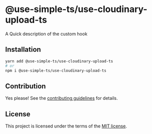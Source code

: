 # @use-simple-ts/use-cloudinary-upload-ts

A Quick description of the custom hook

## Installation

```sh
yarn add @use-simple-ts/use-cloudinary-upload-ts
# or
npm i @use-simple-ts/use-cloudinary-upload-ts
```

## Contribution

Yes please! See the
[contributing guidelines](https://github.com/franco4457/use-simple-ts/blob/master/CONTRIBUTING.md)
for details.

## License

This project is licensed under the terms of the
[MIT license](https://github.com/franco4457/use-simple-ts/blob/master/LICENSE).
